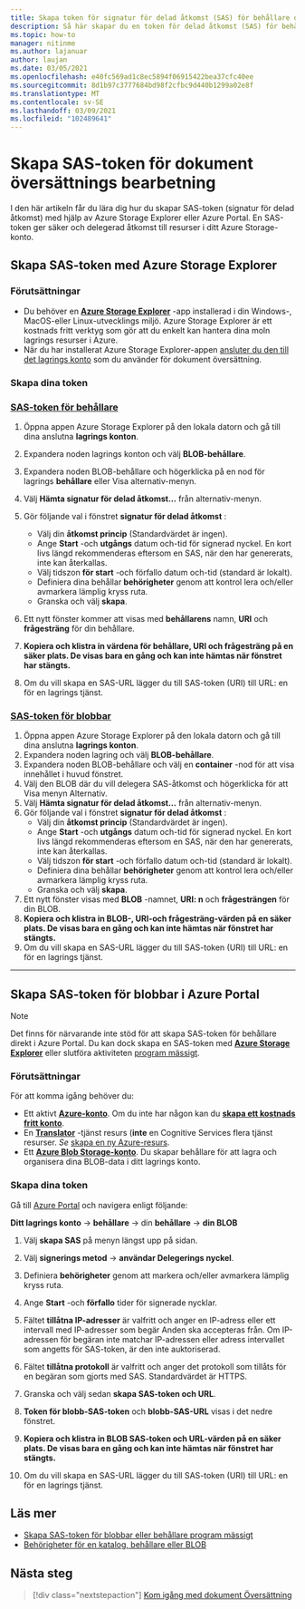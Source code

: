 ```yaml
---
title: Skapa token för signatur för delad åtkomst (SAS) för behållare och blobbar med Microsoft Storage Explorer
description: Så här skapar du en token för delad åtkomst (SAS) för behållare och blobbar med Microsoft Storage Explorer och Azure Portal
ms.topic: how-to
manager: nitinme
ms.author: lajanuar
author: laujan
ms.date: 03/05/2021
ms.openlocfilehash: e40fc569ad1c8ec5894f06915422bea37cfc40ee
ms.sourcegitcommit: 8d1b97c3777684bd98f2cfbc9d440b1299a02e8f
ms.translationtype: MT
ms.contentlocale: sv-SE
ms.lasthandoff: 03/09/2021
ms.locfileid: "102489641"
---
```

# <a name="create-sas-tokens-for-document-translation-processing"></a>Skapa SAS-token för dokument översättnings bearbetning

I den här artikeln får du lära dig hur du skapar SAS-token (signatur för delad åtkomst) med hjälp av Azure Storage Explorer eller Azure Portal. En SAS-token ger säker och delegerad åtkomst till resurser i ditt Azure Storage-konto.

## <a name="create-your-sas-tokens-with-azure-storage-explorer"></a>Skapa SAS-token med Azure Storage Explorer

### <a name="prerequisites"></a>Förutsättningar

* Du behöver en [**Azure Storage Explorer**](../../../vs-azure-tools-storage-manage-with-storage-explorer.md) -app installerad i din Windows-, MacOS-eller Linux-utvecklings miljö. Azure Storage Explorer är ett kostnads fritt verktyg som gör att du enkelt kan hantera dina moln lagrings resurser i Azure.
* När du har installerat Azure Storage Explorer-appen [ansluter du den till det lagrings konto](../../../vs-azure-tools-storage-manage-with-storage-explorer.md?tabs=windows#connect-to-a-storage-account-or-service) som du använder för dokument översättning.

### <a name="create-your-tokens"></a>Skapa dina token

### <a name="sas-tokens-for-containers"></a>[SAS-token för behållare](#tab/Containers)

1. Öppna appen Azure Storage Explorer på den lokala datorn och gå till dina anslutna **lagrings konton**.
1. Expandera noden lagrings konton och välj **BLOB-behållare**.
1. Expandera noden BLOB-behållare och högerklicka på en nod för lagrings **behållare** eller Visa alternativ-menyn.
1. Välj **Hämta signatur för delad åtkomst...** från alternativ-menyn.
1. Gör följande val i fönstret **signatur för delad åtkomst** :
    * Välj din **åtkomst princip** (Standardvärdet är ingen).
    * Ange **Start** -och **utgångs** datum och-tid för signerad nyckel. En kort livs längd rekommenderas eftersom en SAS, när den har genererats, inte kan återkallas.
    * Välj tidszon **för start** -och förfallo datum och-tid (standard är lokalt).
    * Definiera dina behållar **behörigheter** genom att kontrol lera och/eller avmarkera lämplig kryss ruta.
    * Granska och välj **skapa**.

1. Ett nytt fönster kommer att visas med **behållarens** namn, **URI** och **frågesträng** för din behållare.  
1. **Kopiera och klistra in värdena för behållare, URI och frågesträng på en säker plats. De visas bara en gång och kan inte hämtas när fönstret har stängts.**
1. Om du vill skapa en SAS-URL lägger du till SAS-token (URI) till URL: en för en lagrings tjänst.

### <a name="sas-tokens-for-blobs"></a>[SAS-token för blobbar](#tab/blobs)

1. Öppna appen Azure Storage Explorer på den lokala datorn och gå till dina anslutna **lagrings konton**.
1. Expandera noden lagring och välj **BLOB-behållare**.
1. Expandera noden BLOB-behållare och välj en **container** -nod för att visa innehållet i huvud fönstret.
1. Välj den BLOB där du vill delegera SAS-åtkomst och högerklicka för att Visa menyn Alternativ.
1. Välj **Hämta signatur för delad åtkomst...** från alternativ-menyn.
1. Gör följande val i fönstret **signatur för delad åtkomst** :
    * Välj din **åtkomst princip** (Standardvärdet är ingen).
    * Ange **Start** -och **utgångs** datum och-tid för signerad nyckel. En kort livs längd rekommenderas eftersom en SAS, när den har genererats, inte kan återkallas.
    * Välj tidszon **för start** -och förfallo datum och-tid (standard är lokalt).
    * Definiera dina behållar **behörigheter** genom att kontrol lera och/eller avmarkera lämplig kryss ruta.
    * Granska och välj **skapa**.
1. Ett nytt fönster visas med **BLOB** -namnet, **URI: n** och **frågesträngen** för din BLOB.  
1. **Kopiera och klistra in BLOB-, URI-och frågesträng-värden på en säker plats. De visas bara en gång och kan inte hämtas när fönstret har stängts.**
1. Om du vill skapa en SAS-URL lägger du till SAS-token (URI) till URL: en för en lagrings tjänst.

---

## <a name="create-sas-tokens-for-blobs-in-the-azure-portal"></a>Skapa SAS-token för blobbar i Azure Portal

> [!NOTE]
> Det finns för närvarande inte stöd för att skapa SAS-token för behållare direkt i Azure Portal. Du kan dock skapa en SAS-token med [**Azure Storage Explorer**](#create-your-sas-tokens-with-azure-storage-explorer) eller slutföra aktiviteten [program mässigt](../../../storage/blobs/sas-service-create.md).

<!-- markdownlint-disable MD024 -->
### <a name="prerequisites"></a>Förutsättningar

För att komma igång behöver du:

* Ett aktivt [**Azure-konto**](https://azure.microsoft.com/free/cognitive-services/).  Om du inte har någon kan du [**skapa ett kostnads fritt konto**](https://azure.microsoft.com/free/).
* En [**Translator**](https://ms.portal.azure.com/#create/Microsoft) -tjänst resurs (**inte** en Cognitive Services flera tjänst resurser.  *Se* [skapa en ny Azure-resurs](../../cognitive-services-apis-create-account.md#create-a-new-azure-cognitive-services-resource).  
* Ett [**Azure Blob Storage-konto**](https://ms.portal.azure.com/#create/Microsoft.StorageAccount-ARM). Du skapar behållare för att lagra och organisera dina BLOB-data i ditt lagrings konto.

### <a name="create-your-tokens"></a>Skapa dina token

Gå till [Azure Portal](https://ms.portal.azure.com/#home) och navigera enligt följande:  

 **Ditt lagrings konto** → **behållare** → din **behållare** → **din BLOB**

1. Välj **skapa SAS** på menyn längst upp på sidan.

1. Välj **signerings metod** → **användar Delegerings nyckel**.

1. Definiera **behörigheter** genom att markera och/eller avmarkera lämplig kryss ruta.

1. Ange **Start** -och **förfallo** tider för signerade nycklar.

1. Fältet **tillåtna IP-adresser** är valfritt och anger en IP-adress eller ett intervall med IP-adresser som begär Anden ska accepteras från. Om IP-adressen för begäran inte matchar IP-adressen eller adress intervallet som angetts för SAS-token, är den inte auktoriserad.

1. Fältet **tillåtna protokoll** är valfritt och anger det protokoll som tillåts för en begäran som gjorts med SAS. Standardvärdet är HTTPS.

1. Granska och välj sedan **skapa SAS-token och URL**.

1. **Token för blobb-SAS-token** och **blobb-SAS-URL** visas i det nedre fönstret.  

1. **Kopiera och klistra in BLOB SAS-token och URL-värden på en säker plats. De visas bara en gång och kan inte hämtas när fönstret har stängts.**

1. Om du vill skapa en SAS-URL lägger du till SAS-token (URI) till URL: en för en lagrings tjänst.

## <a name="learn-more"></a>Läs mer

* [Skapa SAS-token för blobbar eller behållare program mässigt](../../../storage/blobs/sas-service-create.md)
* [Behörigheter för en katalog, behållare eller BLOB](/rest/api/storageservices/create-service-sas#permissions-for-a-directory-container-or-blob)

## <a name="next-steps"></a>Nästa steg

> [!div class="nextstepaction"]
> [Kom igång med dokument Översättning](get-started-with-document-translation.md)
>
>